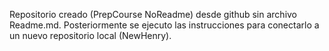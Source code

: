 Repositorio creado (PrepCourse NoReadme) desde github sin archivo Readme.md.
Posteriormente se ejecuto las instrucciones para conectarlo a un nuevo repositorio local (NewHenry). 
